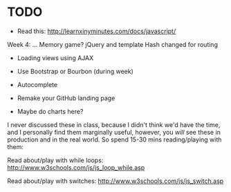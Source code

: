 # TODO

- Read this: http://learnxinyminutes.com/docs/javascript/

Week 4: ... Memory game? jQuery and template
Hash changed for routing

- Loading views using AJAX
- Use Bootstrap or Bourbon (during week)
- Autocomplete

- Remake your GitHub landing page
- Maybe do charts here?



I never discussed these in class, because I didn't think we'd have the time,
and I personally find them marginally useful, however, you *will* see these
in production and in the real world. So spend 15-30 mins reading/playing
with them:

Read about/play with while loops:
http://www.w3schools.com/js/js_loop_while.asp

Read about/play with switches:
http://www.w3schools.com/js/js_switch.asp
